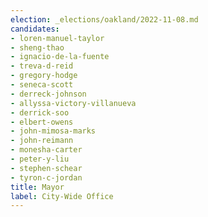```yaml
---
election: _elections/oakland/2022-11-08.md
candidates:
- loren-manuel-taylor
- sheng-thao
- ignacio-de-la-fuente
- treva-d-reid
- gregory-hodge
- seneca-scott
- derreck-johnson
- allyssa-victory-villanueva
- derrick-soo
- elbert-owens
- john-mimosa-marks
- john-reimann
- monesha-carter
- peter-y-liu
- stephen-schear
- tyron-c-jordan
title: Mayor
label: City-Wide Office
---
```

